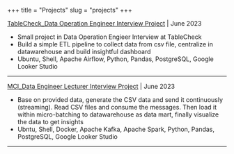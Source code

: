 +++
title = "Projects"
slug = "projects"
+++

[TableCheck_Data Operation Engineer Interview Project](https://github.com/tuannnh/table_check_take_home_project) | June 2023
* Small project in Data Operation Engieer Interview at TableCheck 
* Build a simple ETL pipeline to collect data from csv file, centralize in datawarehouse and build insightful dashboard 
* Ubuntu, Shell, Apache Airflow, Python, Pandas, PostgreSQL, Google Looker Studio

---

[MCI_Data Engineer Lecturer Interview Project](https://github.com/tuannnh/spark_streaming) | June 2023
* Base on provided data, generate the CSV data and send it continuously (streaming). Read CSV files and consume the messages. Then load it within micro-batching to datawarehouse as data mart, finally visualize the data to get insights
* Ubntu, Shell, Docker, Apache Kafka, Apache Spark, Python, Pandas, PostgreSQL, Google Looker Studio

---
